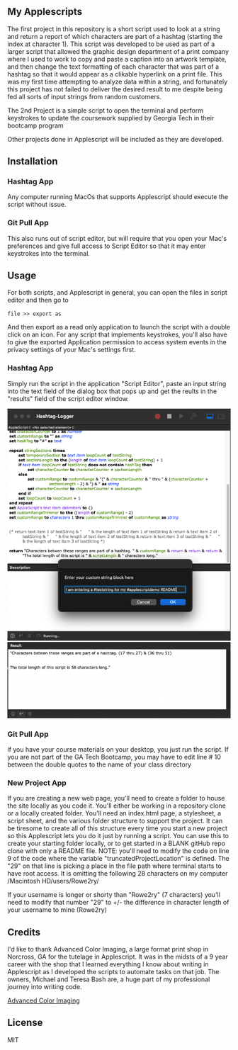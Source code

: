# <Applescripts>

## My Applescripts

The first project in this repository is a short script used to look at a string and return a report of which characters are part of a hashtag (starting the index at character 1). This script was developed to be used as part of a larger script that allowed the graphic design department of a print company where I used to work to copy and paste a caption into an artwork template, and then change the text formatting of each character that was part of a hashtag so that it would appear as a clikable hyperlink on a print file. This was my first time attempting to analyze data within a string, and fortunately this project has not failed to deliver the desired result to me despite being fed all sorts of input strings from random customers.

The 2nd Project is a simple script to open the terminal and perform keystrokes to update the coursework supplied by Georgia Tech in their bootcamp program 

Other projects done in Applescript will be included as they are developed. 

## Installation

### Hashtag App

Any computer running MacOs that supports Applescript should execute the script without issue.

### Git Pull App

This also runs out of script editor, but will require that you open your Mac's preferences and give full access to Script Editor so that it may enter keystrokes into the terminal.

## Usage

For both scripts, and Applescript in general, you can open the files in script editor and then go to 

```
file >> export as
```
And then export as a read only application to launch the script with a double click on an icon. For any script that implements keystrokes, you'll also have to give the exported Application permission to access system events in the privacy settings of your Mac's settings first.
### Hashtag App

Simply run the script in the application "Script Editor", paste an input string into the text field of the dialog box that pops up and get the reults in the "results" field of the script editor window. 

![screenshot of input](./reamescreenshot_1.png)
![screenshot of output](./reamescreenshot_2.png)

### Git Pull App

if you have your course materials on your desktop, you just run the script. If you are not part of the GA Tech Bootcamp, you may have to edit line # 10 between the double quotes to the name of your class directory

### New Project App

If you are creating a new web page, you'll need to create a folder to house the site locally as you code it. You'll either be working in a repository clone or a locally created folder. You'll need an index.html page, a stylesheet, a script sheet, and the various folder structure to support the project. It can be tiresome to create all of this structure every time you start a new project so this Applescript lets you do it just by running a script. You can use this to create your starting folder locally, or to get started in a BLANK gitHub repo clone with only a README file. NOTE: you'll need to modify the code on line 9 of the code where the variable "truncatedProjectLocation" is defined. The "29" on that line is picking a place in the file path where terminal starts to have root access. It is omitting the following 28 characters on my computer
/Macintosh HD/users/Rowe2ry/ 

If your username is longer or shorty than "Rowe2ry" (7 characters) you'll need to modify that number "29" to +/- the difference in character length of your username to mine (Rowe2ry)
## Credits

I'd like to thank Advanced Color Imaging, a large format print shop in Norcross, GA for the tutelage in Applescript. It was in the midsts of a
9 year career with the shop that I learned everything I know about writing in Applescript as I developed the scripts to automate tasks on that job. The owners, Michael and Teresa Bash are, a huge part of my professional journey into writing code.

[Advanced Color Imaging](https://acibigcolor.com)

## License

MIT